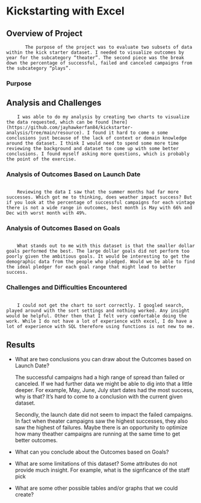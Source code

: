 # Kickstarting with Excel

## Overview of Project
```
       The purpose of the project was to evaluate two subsets of data within the kick starter dataset. I needed to visualize outcomes by year for the subcategory “theater”. The second piece was the break down the percentage of successful, failed and canceled campaigns from the subcategory “plays”. 
```

### Purpose

## Analysis and Challenges
```
    I was able to do my analysis by creating two charts to visualize the data requested, which can be found [here](https://github.com/jayhawkerfan84/kickstarter-analysis/tree/main/resource). I found it hard to come o some conclusions just because of the lack of context or domain knowledge around the dataset. I think I would need to spend some more time reviewing the background and dataset to come up with some better conclusions. I found myself asking more questions, which is probably the point of the exercise. 
```

### Analysis of Outcomes Based on Launch Date
```

    Reviewing the data I saw that the summer months had far more successes. Which got me to thinking, does weather impact success? But if you look at the percentage of successful campaigns for each vintage there is not a wide range in outcomes, best month is May with 66% and Dec with worst month with 49%. 
```

### Analysis of Outcomes Based on Goals
```

    What stands out to me with this dataset is that the smaller dollar goals performed the best. The large dollar goals did not perform too poorly given the ambitious goals. It would be interesting to get the demographic data from the people who pledged. Would we be able to find the ideal pledger for each goal range that might lead to better success. 
```
    
### Challenges and Difficulties Encountered
```

    I could not get the chart to sort correctly. I googled search, played around with the sort settings and nothing worked. Any insight would be helpful. Other then that I felt very comfortable doing the work. While I do not have a lot of experience with excel, I do have a lot of experience with SQL therefore using functions is not new to me. 
```
## Results

- What are two conclusions you can draw about the Outcomes based on Launch Date?

    The successful campaigns had a high range of spread than failed or canceled. If we had further data we might be able to dig into that a little deeper. For example, May, June, July start dates had the most success, why is that? It’s hard to come to a conclusion with the current given dataset.

    Secondly, the launch date did not seem to impact the failed campaigns. In fact when theater campaigns saw the highest successes, they also saw the highest of failures. Maybe there is an opportunity to optimize how many theather campaigns are running at the same time to get better outcomes. 


- What can you conclude about the Outcomes based on Goals?

- What are some limitations of this dataset?
    Some attributes do not provide much insight. For example, what is the signficance of the staff pick

- What are some other possible tables and/or graphs that we could create?
